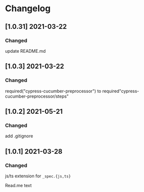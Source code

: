 # Changelog

## [1.0.31] 2021-03-22

### Changed

update README.md

## [1.0.3] 2021-03-22

### Changed

required("cypress-cucumber-preprocessor") to required"cypress-cucumber-preprocessor/steps"

## [1.0.2] 2021-05-21

### Changed

add .gitignore
## [1.0.1] 2021-03-28

### Changed

js/ts extension for `_spec.{js,ts}`

Read.me text
